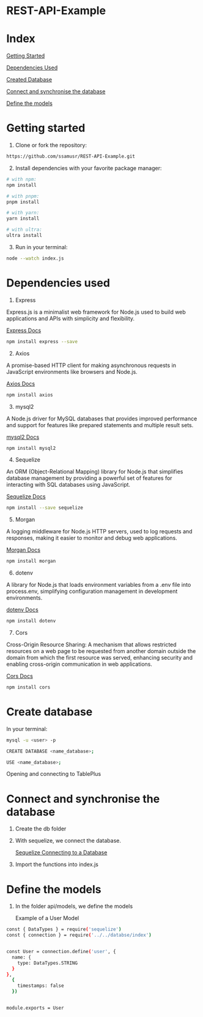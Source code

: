 # REST-API-Example

# Index

[Getting Started](#getting-started)

[Dependencies Used](#dependencies-used)

[Created Database](#create-database)

[Connect and synchronise the database](#connect-and-synchronise-the-database)

[Define the models](#define-the-models)

# Getting started

1. Clone or fork the repository:

```bash
https://github.com/ssamusr/REST-API-Example.git
```

2. Install dependencies with your favorite package manager:

```bash
# with npm:
npm install

# with pnpm:
pnpm install

# with yarn:
yarn install

# with ultra:
ultra install
```
3. Run in your terminal:

```bash
node --watch index.js
```

# Dependencies used

1. Express

Express.js is a minimalist web framework for Node.js used to build web applications and APIs with simplicity and flexibility.

[Express Docs](https://expressjs.com/)

```bash
npm install express --save
```

2. Axios

A promise-based HTTP client for making asynchronous requests in JavaScript environments like browsers and Node.js.

[Axios Docs](https://axios-http.com/)

```bash
npm install axios
```

3. mysql2

A Node.js driver for MySQL databases that provides improved performance and support for features like prepared statements and multiple result sets.

[mysql2 Docs](https://www.npmjs.com/package/mysql2)

```bash
npm install mysql2
```

4. Sequelize

An ORM (Object-Relational Mapping) library for Node.js that simplifies database management by providing a powerful set of features for interacting with SQL databases using JavaScript.

[Sequelize Docs](https://sequelize.org/)

```bash
npm install --save sequelize
```

5. Morgan

A logging middleware for Node.js HTTP servers, used to log requests and responses, making it easier to monitor and debug web applications.

[Morgan Docs](https://www.npmjs.com/package/morgan)

```bash
npm install morgan
```

6. dotenv

A library for Node.js that loads environment variables from a .env file into process.env, simplifying configuration management in development environments.

[dotenv Docs](https://www.npmjs.com/package/dotenv)

```bash
npm install dotenv
```

7. Cors

Cross-Origin Resource Sharing: A mechanism that allows restricted resources on a web page to be requested from another domain outside the domain from which the first resource was served, enhancing security and enabling cross-origin communication in web applications.

[Cors Docs](https://www.npmjs.com/package/cors)

```bash
npm install cors
```

# Create database

In your terminal:

```bash
mysql -u <user> -p
```
```bash
CREATE DATABASE <name_database>;
```

```bash
USE <name_database>;
```

Opening and connecting to TablePlus

# Connect and synchronise the database

1. Create the db folder
2. With sequelize, we connect the database. 

    [Sequelize Connecting to a Database](https://sequelize.org/docs/v6/getting-started/#connecting-to-a-database)

3. Import the functions into index.js

# Define the models

1. In the folder api/models, we define the models

    Example of a User Model

```bash
const { DataTypes } = require('sequelize')
const { connection } = require('../../databse/index')


const User = connection.define('user', {
  name: {
    type: DataTypes.STRING
  }
},
  {
    timestamps: false
  })


module.exports = User
```








